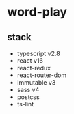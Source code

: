 # word-play

## stack

- typescript v2.8
- react v16
- react-redux
- react-router-dom
- immutable v3
- sass v4
- postcss
- ts-lint
